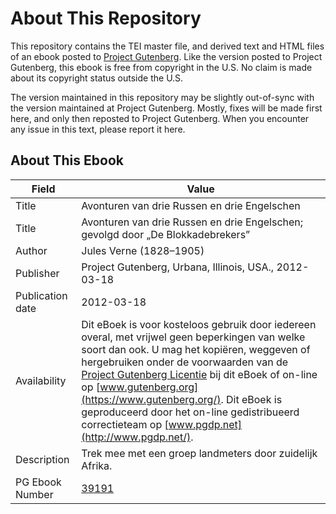 # About This Repository

This repository contains the TEI master file, and derived text and HTML files of an ebook posted to [Project Gutenberg](https://www.gutenberg.org/). Like the version posted to Project Gutenberg, this ebook is free from copyright in the U.S. No claim is made about its copyright status outside the U.S.

The version maintained in this repository may be slightly out-of-sync with the version maintained at Project Gutenberg. Mostly, fixes will be made first here, and only then reposted to Project Gutenberg. When you encounter any issue in this text, please report it here.

## About This Ebook

| Field | Value |
| ----- | ----- |
| Title | Avonturen van drie Russen en drie Engelschen |
| Title | Avonturen van drie Russen en drie Engelschen; gevolgd door „De Blokkadebrekers” |
| Author | Jules Verne (1828–1905) |
| Publisher | Project Gutenberg, Urbana, Illinois, USA., 2012-03-18 |
| Publication date | 2012-03-18 |
| Availability | Dit eBoek is voor kosteloos gebruik door iedereen overal, met vrijwel geen beperkingen van welke soort dan ook. U mag het kopiëren, weggeven of hergebruiken onder de voorwaarden van de [Project Gutenberg Licentie](https://www.gutenberg.org/license) bij dit eBoek of on-line op [www.gutenberg.org](https://www.gutenberg.org/). Dit eBoek is geproduceerd door het on-line gedistribueerd correctieteam op [www.pgdp.net](http://www.pgdp.net/). |
| Description | Trek mee met een groep landmeters door zuidelijk Afrika. |
| PG Ebook Number | [39191](https://www.gutenberg.org/ebooks/39191) |
